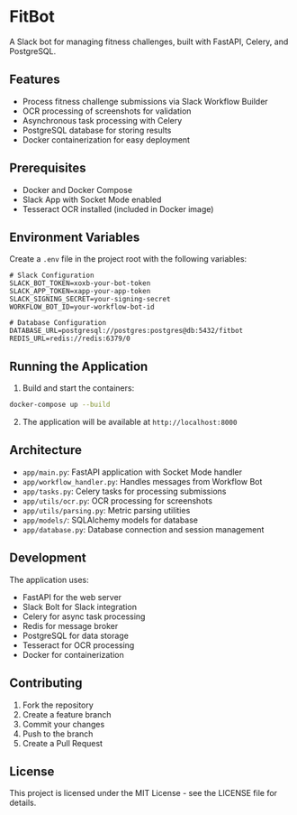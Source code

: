 # FitBot

A Slack bot for managing fitness challenges, built with FastAPI, Celery, and PostgreSQL.

## Features

- Process fitness challenge submissions via Slack Workflow Builder
- OCR processing of screenshots for validation
- Asynchronous task processing with Celery
- PostgreSQL database for storing results
- Docker containerization for easy deployment

## Prerequisites

- Docker and Docker Compose
- Slack App with Socket Mode enabled
- Tesseract OCR installed (included in Docker image)

## Environment Variables

Create a `.env` file in the project root with the following variables:

```env
# Slack Configuration
SLACK_BOT_TOKEN=xoxb-your-bot-token
SLACK_APP_TOKEN=xapp-your-app-token
SLACK_SIGNING_SECRET=your-signing-secret
WORKFLOW_BOT_ID=your-workflow-bot-id

# Database Configuration
DATABASE_URL=postgresql://postgres:postgres@db:5432/fitbot
REDIS_URL=redis://redis:6379/0
```

## Running the Application

1. Build and start the containers:
```bash
docker-compose up --build
```

2. The application will be available at `http://localhost:8000`

## Architecture

- `app/main.py`: FastAPI application with Socket Mode handler
- `app/workflow_handler.py`: Handles messages from Workflow Bot
- `app/tasks.py`: Celery tasks for processing submissions
- `app/utils/ocr.py`: OCR processing for screenshots
- `app/utils/parsing.py`: Metric parsing utilities
- `app/models/`: SQLAlchemy models for database
- `app/database.py`: Database connection and session management

## Development

The application uses:
- FastAPI for the web server
- Slack Bolt for Slack integration
- Celery for async task processing
- Redis for message broker
- PostgreSQL for data storage
- Tesseract for OCR processing
- Docker for containerization

## Contributing

1. Fork the repository
2. Create a feature branch
3. Commit your changes
4. Push to the branch
5. Create a Pull Request

## License

This project is licensed under the MIT License - see the LICENSE file for details. 